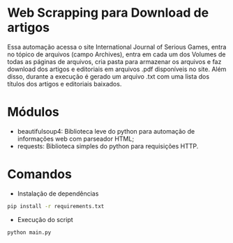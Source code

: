 # Web Scrapping para Download de artigos
Essa automação acessa o site International Journal of Serious Games, entra no tópico de arquivos (campo Archives), entra em cada um dos Volumes de todas as páginas de arquivos, cria pasta para armazenar os arquivos e faz download dos artigos e editoriais em arquivos .pdf disponíveis no site. Além disso, durante a execução é gerado um arquivo .txt com uma lista dos títulos dos artigos e editoriais baixados.

# Módulos
- beautifulsoup4: Biblioteca leve do python para automação de informações web com parseador HTML;
- requests: Biblioteca simples do python para requisições HTTP.

# Comandos
- Instalação de dependências
```bash
pip install -r requirements.txt
```
- Execução do script
```bash
python main.py
```
